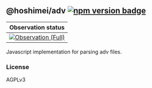 ## @hoshimei/adv [![npm version badge][npm-badge-svg]][npm-package-url]

| Observation status                              |
| ----------------------------------------------- |
| [![Observation (Full)][obs_badge_url]][obs_url] |

Javascript implementation for parsing adv files.

### License

AGPLv3

[obs_badge_url]: https://github.com/hoshimei/adv/actions/workflows/observe_full.yml/badge.svg
[obs_url]: https://github.com/hoshimei/adv/actions/workflows/observe_full.yml
[npm-badge-svg]: https://badgen.net/npm/v/@hoshimei/adv?icon=npm&color=red
[npm-package-url]: https://npmjs.com/package/@hoshimei/adv
